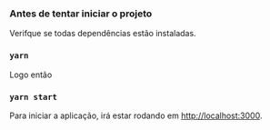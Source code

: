 ### Antes de tentar iniciar o projeto

Verifque se todas dependências estão instaladas.

### `yarn`

Logo então

### `yarn start`

Para iniciar a aplicação, irá estar rodando em [http://localhost:3000](http://localhost:3000).
